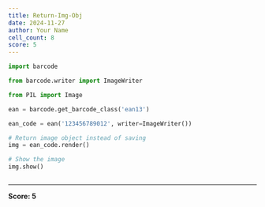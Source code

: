 ```yaml
---
title: Return-Img-Obj
date: 2024-11-27
author: Your Name
cell_count: 8
score: 5
---
```


```python
import barcode

```


```python
from barcode.writer import ImageWriter


```


```python
from PIL import Image


```


```python
ean = barcode.get_barcode_class('ean13')

```


```python
ean_code = ean('123456789012', writer=ImageWriter())


```


```python
# Return image object instead of saving
img = ean_code.render()


```


```python
# Show the image
img.show()
```


```python

```


---
**Score: 5**

